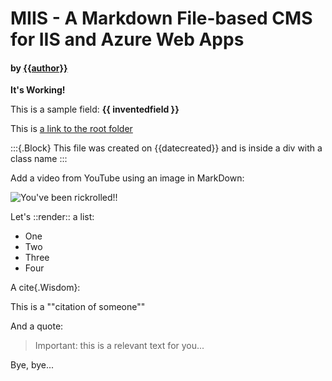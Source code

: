 ﻿---
Title: MIIS CMS Default page
Author: Jose M. Alarcón
InventedField: This is an invented field
#Caching: true
---

# MIIS - A Markdown File-based CMS for IIS and Azure Web Apps
#### by [{{author}}](https://twitter.com/jm_alarcon)

**It's Working!**

This is a sample field: **{{ inventedfield }}**

This is [a link to the root folder](~/)

:::{.Block}
This file was created on {{datecreated}} and is inside a div with a class name
:::

Add a video from YouTube using an image in MarkDown:

![You've been rickrolled!!](https://www.youtube.com/watch?v=dQw4w9WgXcQ)

Let's ::render:: a list:
- One
- Two
- Three
- Four

A cite{.Wisdom}:

This is a ""citation of someone""

And a quote:

>Important: this is a relevant text for you...

Bye, bye...